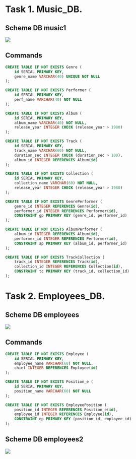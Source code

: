 # Task 1. Music_DB. 
## Scheme DB music1
![](https://github.com/n0iz3on3/sqlpy-PD-62_HW-2/blob/main/SQLPY-62-HW-2-Page-1.drawio.png)

## Commands

```sql
CREATE TABLE IF NOT EXISTS Genre (
	id SERIAL PRIMARY KEY,
	genre_name VARCHAR(40) UNIQUE NOT NULL
);

CREATE TABLE IF NOT EXISTS Performer (
	id SERIAL PRIMARY KEY,
	perf_name VARCHAR(40) NOT NULL
);

CREATE TABLE IF NOT EXISTS Album (
	id SERIAL PRIMARY KEY, 
	album_name VARCHAR(40) NOT NULL,
	release_year INTEGER CHECK (release_year > 1980)
);

CREATE TABLE IF NOT EXISTS Track (
	id SERIAL PRIMARY KEY,
	track_name VARCHAR(60) NOT NULL,
	duration_sec INTEGER CHECK (duration_sec > 100),
	album_id INTEGER REFERENCES Album(id)
);

CREATE TABLE IF NOT EXISTS Collection (
	id SERIAL PRIMARY KEY,
	collection_name VARCHAR(60) NOT NULL,
	release_year INTEGER CHECK (release_year > 1980)
);

CREATE TABLE IF NOT EXISTS GenrePerformer (
	genre_id INTEGER REFERENCES Genre(id),
	performer_id INTEGER REFERENCES Performer(id),
	CONSTRAINT gp PRIMARY KEY (genre_id, performer_id)
);

CREATE TABLE IF NOT EXISTS AlbumPerformer (
	album_id INTEGER REFERENCES Album(id),
	performer_id INTEGER REFERENCES Performer(id),
	CONSTRAINT ap PRIMARY KEY (album_id, performer_id)
);

CREATE TABLE IF NOT EXISTS TrackCollection (
	track_id INTEGER REFERENCES Track(id),
	collection_id INTEGER REFERENCES Collection(id),
	CONSTRAINT tc PRIMARY KEY (track_id, collection_id)
);
```

# Task 2. Employees_DB.
## Scheme DB employees
![](https://github.com/n0iz3on3/sqlpy-PD-62_HW-2/blob/main/Employee1.jpg)

## Commands

```sql
CREATE TABLE IF NOT EXISTS Employee (
	id SERIAL PRIMARY KEY,
	employee_name VARCHAR(60) NOT NULL,
	chief INTEGER REFERENCES Employee(id)
);

CREATE TABLE IF NOT EXISTS Position_e (
	id SERIAL PRIMARY KEY,
	position_name VARCHAR(60) NOT NULL
);

CREATE TABLE IF NOT EXISTS EmployeePosition (
	position_id INTEGER REFERENCES Position_e(id),
	employee_id INTEGER REFERENCES Employee(id),
	CONSTRAINT ep PRIMARY KEY (position_id, employee_id)
);
```

## Scheme DB employees2
![](https://github.com/n0iz3on3/sqlpy-PD-62_HW-2/blob/main/Employee2.jpg)

